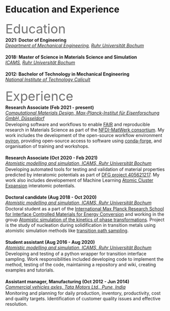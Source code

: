 
# Education and Experience

<p style="width:70%; font-size:40px; text-align:left; color:#757575">Education</p>

**2021: Doctor of Engineering**  
_[Department of Mechanical Engineering](https://www.mb.rub.de/), [Ruhr Universität Bochum](https://www.ruhr-uni-bochum.de/en)_ <br><br> 


**2018: Master of Science in Materials Science and Simulation**  
_[ICAMS](https://www.icams.de/content/), [Ruhr Universität Bochum](https://www.ruhr-uni-bochum.de/en)_ <br><br>


**2012: Bachelor of Technology in Mechanical Engineering**  
_[National Institute of Technology Calicult](https://www.nitc.ac.in/)_ <br><br>  


<p style="width:70%; font-size:40px; text-align:left; color:#757575">Experience</p>

**Research Associate (Feb 2021 - present)**  
_[Computational Materials Design, Max-Planck-Institut für Eisenforschung GmbH, Düsseldorf](https://www.mpie.de/CM)_  

Developing software and workflows to enable [FAIR](https://www.go-fair.org/fair-principles/) and reproducible research in Materials Science as part of the [NFDI-MatWerk consortium](https://nfdi-matwerk.de/). My work includes the development of the open-source workflow environment [pyiron](https://pyiron.org/), providing open-source access to software using [conda-forge](https://conda-forge.org/), and organisation of training and workshops. <br><br>


**Research Associate (Oct 2020 - Feb 2021)**  
_[Atomistic modelling and simulation, ICAMS, Ruhr Universität Bochum](http://www.icams.de/content/departments/atomistic-modelling-and-simulation/)_

Developing automated tools for testing and validation of material properties predicted by interatomic potentials as part of [DFG project 405621217](https://gepris.dfg.de/gepris/projekt/405621217?context=projekt&task=showDetail&id=405621217&). My work also includes developement of Machine Learning [Atomic Cluster Expansion](https://github.com/ICAMS/lammps-user-pace) interatomic potentials. <br><br>


**Doctoral candidate (Aug 2018 - Oct 2020)**  
_[Atomistic modelling and simulation, ICAMS, Ruhr Universität Bochum](http://www.icams.de/content/departments/atomistic-modelling-and-simulation/)_

Doctoral student as a part of the [International Max Planck Research School for Interface Controlled Materials for Energy Conversion](https://www.mpie.de/2747306/doctoral_programme) and working in the group [Atomistic simulation of the kinetics of phase transformations](http://www.icams.de/content/departments/atomistic-modelling-and-simulation/atomistic-simulation-of-the-kinetics-of-phase-transformations/). Project is the study of nucleation during solidification in transition metals using atomistic simulation methods like [transition path sampling](https://en.wikipedia.org/wiki/Transition_path_sampling). <br><br>


**Student assistant (Aug 2016 - Aug 2020)**  
_[Atomistic modelling and simulation, ICAMS, Ruhr Universität Bochum](http://www.icams.de/content/departments/atomistic-modelling-and-simulation/)_

Developing and testing of a python wrapper for transition interface sampling. Work responsibilities included developing code to implement the method, testing of the
  code, maintaining a repository and wiki, creating examples and tutorials. <br><br>


**Assistant manager, Manufacturing (Oct 2012 - Jun 2014)**  
_[Commercial vehicles axles, Tata Motors Ltd., Pune, India](https://www.tatamotors.com/)_

Monitoring and planning for daily production, inventory, productivity, cost and
quality targets. Identification of customer quality issues and effective resolution. <br><br>

<style type="text/css">
p {
   margin: 2px 0;
}
</style>